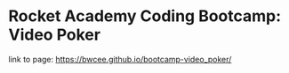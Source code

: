 # Rocket Academy Coding Bootcamp: Video Poker

link to page: https://bwcee.github.io/bootcamp-video_poker/
